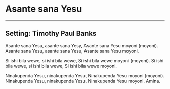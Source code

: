 # Asante sana Yesu

***

## Setting: Timothy Paul Banks

Asante sana Yesu, asante sana Yesy,
Asante sana Yesu moyoni (moyoni).
Asante sana Yesu, asante sana Yesu,
Asante sana Yesu moyoni.

Si ishi bila wewe, si ishi bila wewe,
Si ishi bila wewe moyoni (moyoni).
Si ishi bila wewe, si ishi bila wewe,
Si ishi bila wewe moyoni.

Ninakupenda Yesu, ninakupenda Yesu,
Ninakupenda Yesu moyoni (moyoni).
Ninakupenda Yesu, ninakupenda Yesu,
Ninakupenda Yesu moyoni. Amina.